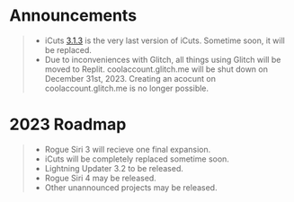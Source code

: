# Announcements

> - iCuts [3.1.3](https://routinehub.co/download/37636/) is the very last version of iCuts. Sometime soon, it will be replaced.
> - Due to inconveniences with Glitch, all things using Glitch will be moved to Replit. coolaccount.glitch.me will be shut down on December 31st, 2023. Creating an acocunt on coolaccount.glitch.me is no longer possible.


# 2023 Roadmap
> - Rogue Siri 3 will recieve one final expansion.
> - iCuts will be completely replaced sometime soon.
> - Lightning Updater 3.2 to be released.
> - Rogue Siri 4 may be released.
> - Other unannounced projects may be released.
